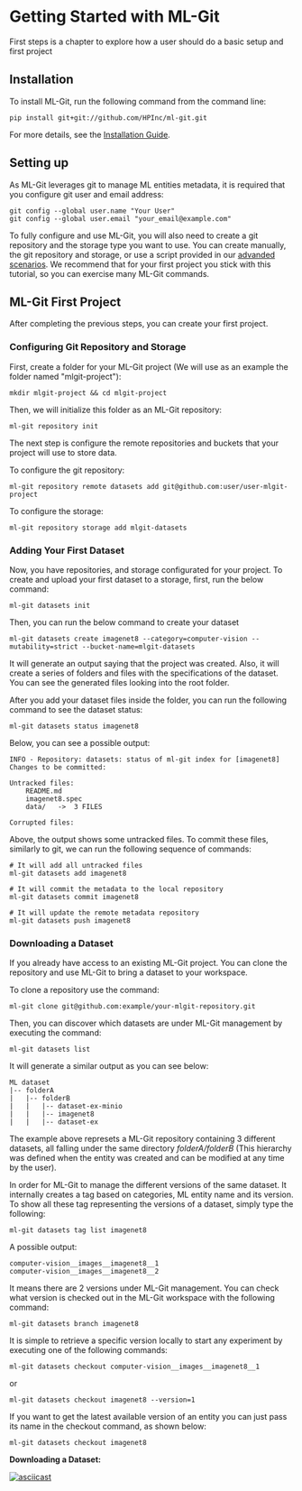 # Getting Started with ML-Git

First steps is a chapter to explore how a user should do a basic setup and first project

## Installation

To install ML-Git, run the following command from the command line:

```
pip install git+git://github.com/HPInc/ml-git.git
```

For more details, see the [Installation Guide](installation_guide.md).

## Setting up



As ML-Git leverages git to manage ML entities metadata, it is required that you configure git user and email address:

```
git config --global user.name "Your User"
git config --global user.email "your_email@example.com"
```

To fully configure and use ML-Git, you will also need to create a git repository and the storage type you want to use.
You can create manually, the git repository and storage, or use a script provided in our [advanded scenarios](advanced_scenarios.md#using-script). We recommend that for your first project you stick with this tutorial, so you can exercise many ML-Git commands.


## ML-Git First Project

After completing the previous steps, you can create your first project. 

### Configuring Git Repository and Storage

First, create a folder for your ML-Git project (We will use as an example the folder named "mlgit-project"):

```
mkdir mlgit-project && cd mlgit-project
```

Then, we will initialize this folder as an ML-Git repository:

```
ml-git repository init
```

The next step is configure the remote repositories and buckets that your project will use to store data.

To configure the git repository:
```
ml-git repository remote datasets add git@github.com:user/user-mlgit-project
```

To configure the storage:
```
ml-git repository storage add mlgit-datasets
```

### Adding Your First Dataset

Now, you have repositories, and storage configurated for your project. 
To create and upload your first dataset to a storage, first, run the below command:
```
ml-git datasets init
```

Then, you can run the below command to create your dataset
```
ml-git datasets create imagenet8 --category=computer-vision --mutability=strict --bucket-name=mlgit-datasets
```
It will generate an output saying that the project was created. Also, it will create a series of folders and files with the specifications of the dataset. You can see the generated files looking into the root folder.

After you add your dataset files inside the folder, you can run the following command to see the dataset status:
```
ml-git datasets status imagenet8
```
Below, you can see a possible output:
```
INFO - Repository: datasets: status of ml-git index for [imagenet8]
Changes to be committed:

Untracked files:
	README.md
	imagenet8.spec
	data/	->	3 FILES

Corrupted files:
```

Above, the output shows some untracked files. To commit these files, similarly to git, we can run the following sequence of commands:
```
# It will add all untracked files
ml-git datasets add imagenet8
```

```
# It will commit the metadata to the local repository
ml-git datasets commit imagenet8
```

```
# It will update the remote metadata repository
ml-git datasets push imagenet8
```

### Downloading a Dataset

If you already have access to an existing ML-Git project. You can clone the repository and use ML-Git to bring a dataset to your workspace.

To clone a repository use the command:
```
ml-git clone git@github.com:example/your-mlgit-repository.git
```

Then, you can discover which datasets are under ML-Git management by executing the command:
```
ml-git datasets list
```

It will generate a similar output as you can see below:
``` 
ML dataset
|-- folderA
|   |-- folderB
|   |   |-- dataset-ex-minio
|   |   |-- imagenet8
|   |   |-- dataset-ex
```
The example above represets a ML-Git repository containing 3 different datasets, all falling under the same directory _folderA/folderB_ (This hierarchy was defined when the entity was created and can be modified at any time by the user).

In order for ML-Git to manage the different versions of the same dataset. It internally creates a tag based on categories, ML entity name and its version.
To show all these tag representing the versions of a dataset, simply type the following:
```
ml-git datasets tag list imagenet8
```

A possible output:
```
computer-vision__images__imagenet8__1
computer-vision__images__imagenet8__2
```

It means there are 2 versions under ML-Git management. You can check what version is checked out in the ML-Git workspace with the following command:

```
ml-git datasets branch imagenet8
```

It is simple to retrieve a specific version locally to start any experiment by executing one of the following commands:

```
ml-git datasets checkout computer-vision__images__imagenet8__1
```
or 
```
ml-git datasets checkout imagenet8 --version=1
```

If you want to get the latest available version of an entity you can just pass its name in the checkout command, as shown below:
```
ml-git datasets checkout imagenet8
```

**Downloading a Dataset:**

[![asciicast](https://asciinema.org/a/385786.svg)](https://asciinema.org/a/385786)